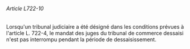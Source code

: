 ###### Article L722-10

Lorsqu'un tribunal judiciaire a été désigné dans les conditions prévues à l'article L. 722-4, le mandat des juges du tribunal de commerce dessaisi n'est pas interrompu pendant la période de dessaisissement.

